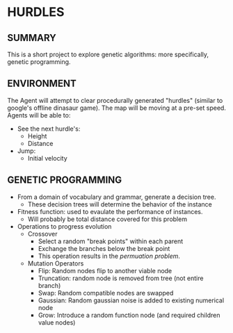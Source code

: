 # HURDLES

## SUMMARY
This is a short project to explore genetic algorithms: more specifically, genetic programming.

## ENVIRONMENT
The Agent will attempt to clear procedurally generated "hurdles" (similar to google's offline dinasaur game).
The map will be moving at a pre-set speed.
Agents will be able to:
* See the next hurdle's:
    * Height
    * Distance
* Jump:
    * Initial velocity
    <!-- * Initial Angle -->

## GENETIC PROGRAMMING
* From a domain of vocabulary and grammar, generate a decision tree.
    * These decision trees will determine the behavior of the instance
* Fitness function: used to evaulate the performance of instances.
    * Will probably be total distance covered for this problem
* Operations to progress evolution
    * Crossover
        * Select a random "break points" within each parent
        * Exchange the branches below the break point
        * This operation results in the *permuation problem*.
    * Mutation Operators
        * Flip: Random nodes flip to another viable node
        * Truncation: random node is removed from tree (not entire branch)
        * Swap: Random compatible nodes are swapped
        * Gaussian: Random gaussian noise is added to existing numerical node
        * Grow: Introduce a random function node (and required children value nodes)

